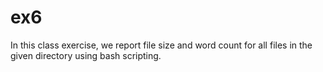 # ex6
In this class exercise, we report file size and word count for all files in the given directory using bash scripting.
